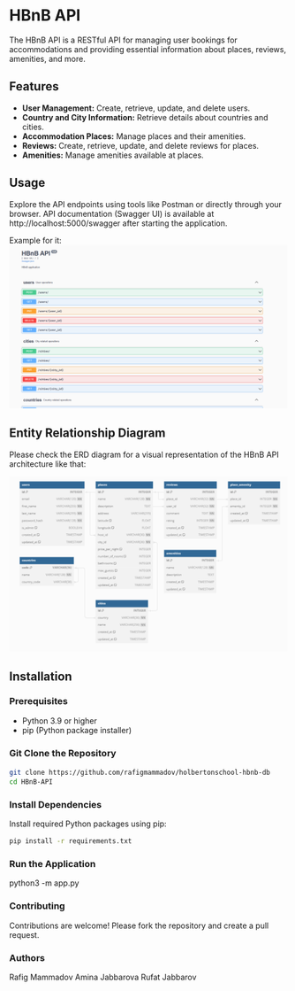 # HBnB API

The HBnB API is a RESTful API for managing user bookings for accommodations and providing essential information about places, reviews, amenities, and more.

## Features

- **User Management:** Create, retrieve, update, and delete users.
- **Country and City Information:** Retrieve details about countries and cities.
- **Accommodation Places:** Manage places and their amenities.
- **Reviews:** Create, retrieve, update, and delete reviews for places.
- **Amenities:** Manage amenities available at places.

## Usage

Explore the API endpoints using tools like Postman or directly through your browser. API documentation (Swagger UI) is available at http://localhost:5000/swagger after starting the application.

Example for it:
![jpeg](media/SwaggerUI.png)

## Entity Relationship Diagram

Please check the ERD diagram for a visual representation of the HBnB API architecture like that:

![png](media/Screenshot%20(90).png)

## Installation

### Prerequisites

- Python 3.9 or higher
- pip (Python package installer)

### Git Clone the Repository

```bash
git clone https://github.com/rafigmammadov/holbertonschool-hbnb-db
cd HBnB-API
```

### Install Dependencies

Install required Python packages using pip:

```bash
pip install -r requirements.txt
```

### Run the Application

python3 -m app.py

### Contributing

Contributions are welcome! Please fork the repository and create a pull request.

### Authors

Rafig Mammadov
Amina Jabbarova
Rufat Jabbarov

